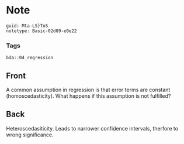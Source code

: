 # Note
```
guid: Mta-LS}ToS
notetype: Basic-02d89-e0e22
```

### Tags
```
bda::04_regression
```

## Front
A common assumption in regression is that error terms are constant (homoscedasticity). What happens if this assumption is not fulfilled?

## Back
Heteroscedasiticity. Leads to narrower confidence intervals, therfore to wrong significance.
